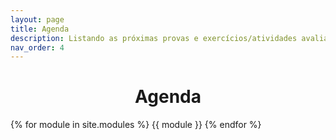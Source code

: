 ```yaml
---
layout: page
title: Agenda
description: Listando as próximas provas e exercícios/atividades avaliativas.
nav_order: 4
---
```


<h1 align="center"> <span style='font-weight: bold;'> Agenda </span> </h1>

{% for module in site.modules %}
{{ module }}
{% endfor %}
